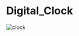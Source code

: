 # Digital_Clock
![clock](https://user-images.githubusercontent.com/96506461/191463533-cf38d0c3-31eb-43f0-a3e9-2982f87cd5dd.JPG)
